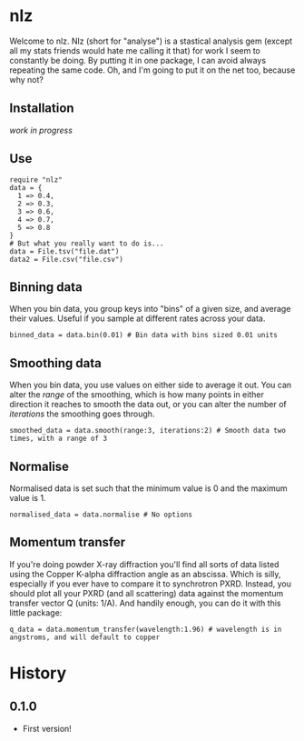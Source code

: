 # nlz

Welcome to nlz. Nlz (short for "analyse") is a stastical analysis gem (except all my stats friends would hate me calling it that) for work I seem to constantly be doing. By putting it in one package, I can avoid always repeating the same code. Oh, and I'm going to put it on the net too, because why not?

## Installation

*work in progress*

## Use

    require "nlz"
    data = {
      1 => 0.4,
      2 => 0.3,
      3 => 0.6,
      4 => 0.7,
      5 => 0.8
    }
    # But what you really want to do is...
    data = File.tsv("file.dat")
    data2 = File.csv("file.csv")

## Binning data

When you bin data, you group keys into "bins" of a given size, and average their values. Useful if you sample at different rates across your data.

    binned_data = data.bin(0.01) # Bin data with bins sized 0.01 units

## Smoothing data

When you bin data, you use values on either side to average it out. You can alter the *range* of the smoothing, which is how many points in either direction it reaches to smooth the data out, or you can alter the number of *iterations* the smoothing goes through.

    smoothed_data = data.smooth(range:3, iterations:2) # Smooth data two times, with a range of 3

## Normalise

Normalised data is set such that the minimum value is 0 and the maximum value is 1.

    normalised_data = data.normalise # No options

## Momentum transfer

If you're doing powder X-ray diffraction you'll find all sorts of data listed using the Copper K-alpha diffraction angle as an abscissa. Which is silly, especially if you ever have to compare it to synchrotron PXRD. Instead, you should plot all your PXRD (and all scattering) data against the momentum transfer vector Q (units: 1/A). And handily enough, you can do it with this little package:

    q_data = data.momentum_transfer(wavelength:1.96) # wavelength is in angstroms, and will default to copper

# History

## 0.1.0

* First version!